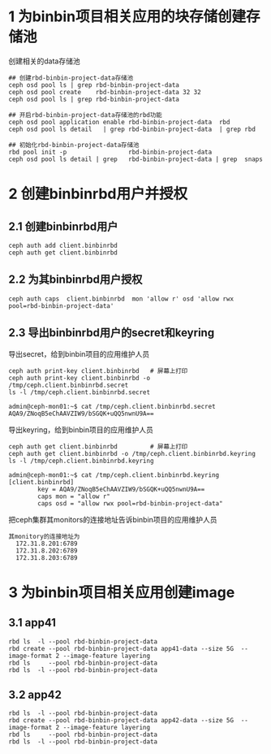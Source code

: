 # 1 为binbin项目相关应用的块存储创建存储池
创建相关的data存储池
```
## 创建rbd-binbin-project-data存储池
ceph osd pool ls | grep rbd-binbin-project-data
ceph osd pool create    rbd-binbin-project-data 32 32
ceph osd pool ls | grep rbd-binbin-project-data 

## 开启rbd-binbin-project-data存储池的rbd功能
ceph osd pool application enable rbd-binbin-project-data  rbd
ceph osd pool ls detail   | grep rbd-binbin-project-data  | grep rbd

## 初始化rbd-binbin-project-data存储池
rbd pool init -p                 rbd-binbin-project-data
ceph osd pool ls detail | grep   rbd-binbin-project-data | grep  snaps
```

# 2 创建binbinrbd用户并授权
## 2.1 创建binbinrbd用户
```
ceph auth add client.binbinrbd
ceph auth get client.binbinrbd
```

## 2.2 为其binbinrbd用户授权
```
ceph auth caps  client.binbinrbd  mon 'allow r' osd 'allow rwx pool=rbd-binbin-project-data'
```

## 2.3 导出binbinrbd用户的secret和keyring
导出secret，给到binbin项目的应用维护人员
```
ceph auth print-key client.binbinrbd   # 屏幕上打印
ceph auth print-key client.binbinrbd -o /tmp/ceph.client.binbinrbd.secret
ls -l /tmp/ceph.client.binbinrbd.secret

admin@ceph-mon01:~$ cat /tmp/ceph.client.binbinrbd.secret
AQA9/ZNoqB5eChAAVZIW9/bSGQK+uQQ5nwnU9A==
```

导出keyring，给到binbin项目的应用维护人员
```
ceph auth get client.binbinrbd         # 屏幕上打印
ceph auth get client.binbinrbd -o /tmp/ceph.client.binbinrbd.keyring
ls -l /tmp/ceph.client.binbinrbd.keyring

admin@ceph-mon01:~$ cat /tmp/ceph.client.binbinrbd.keyring
[client.binbinrbd]
        key = AQA9/ZNoqB5eChAAVZIW9/bSGQK+uQQ5nwnU9A==
        caps mon = "allow r"
        caps osd = "allow rwx pool=rbd-binbin-project-data"
```

把ceph集群其monitors的连接地址告诉binbin项目的应用维护人员
```
其monitory的连接地址为
  172.31.8.201:6789
  172.31.8.202:6789
  172.31.8.203:6789
```


# 3 为binbin项目相关应用创建image
## 3.1 app41
```
rbd ls  -l --pool rbd-binbin-project-data
rbd create --pool rbd-binbin-project-data app41-data --size 5G  --image-format 2 --image-feature layering
rbd ls     --pool rbd-binbin-project-data
rbd ls  -l --pool rbd-binbin-project-data
```

## 3.2 app42
```
rbd ls  -l --pool rbd-binbin-project-data
rbd create --pool rbd-binbin-project-data app42-data --size 5G  --image-format 2 --image-feature layering
rbd ls     --pool rbd-binbin-project-data
rbd ls  -l --pool rbd-binbin-project-data
```

